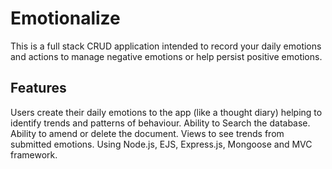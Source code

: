# Emotionalize

This is a full stack CRUD application intended to record your daily emotions and actions to manage negative emotions or help persist positive emotions.  

## Features

Users create their daily emotions to the app (like a thought diary) helping to identify trends and patterns of behaviour.
Ability to Search the database.
Ability to amend or delete the document.
Views to see trends from submitted emotions.
Using Node.js, EJS, Express.js, Mongoose and MVC framework.



